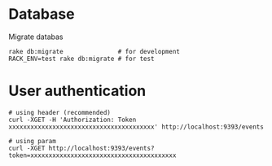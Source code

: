 

# Database

Migrate databas

```
rake db:migrate               # for development
RACK_ENV=test rake db:migrate # for test
```

# User authentication

```
# using header (recommended)
curl -XGET -H 'Authorization: Token xxxxxxxxxxxxxxxxxxxxxxxxxxxxxxxxxxxxxxxx' http://localhost:9393/events

# using param
curl -XGET http://localhost:9393/events?token=xxxxxxxxxxxxxxxxxxxxxxxxxxxxxxxxxxxxxxxx
```
